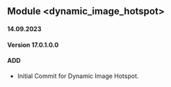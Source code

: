 ## Module <dynamic_image_hotspot>

#### 14.09.2023
#### Version 17.0.1.0.0
#### ADD
- Initial Commit for Dynamic Image Hotspot.

